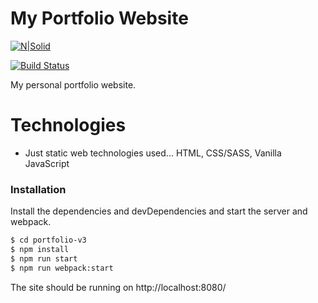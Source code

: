 # My Portfolio Website

[![N|Solid](https://cldup.com/dTxpPi9lDf.thumb.png)](https://nodesource.com/products/nsolid)

[![Build Status](https://travis-ci.org/joemccann/dillinger.svg?branch=master)](https://travis-ci.org/joemccann/dillinger)

My personal portfolio website.

# Technologies

  - Just static web technologies used... HTML, CSS/SASS, Vanilla JavaScript


### Installation

Install the dependencies and devDependencies and start the server and webpack.

```sh
$ cd portfolio-v3
$ npm install 
$ npm run start
$ npm run webpack:start
```

The site should be running on http://localhost:8080/